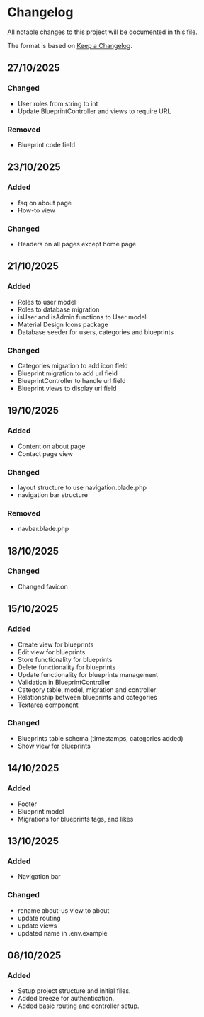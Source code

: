 # Changelog

All notable changes to this project will be documented in this file.

The format is based on [Keep a Changelog](https://keepachangelog.com/en/1.1.0/).

[//]: # (## Template)

[//]: # ()

[//]: # (### Added)

[//]: # (- item)

[//]: # (### Changed)

[//]: # (- item)

[//]: # (### Fixed)

[//]: # (- item)

[//]: # (### Removed)

[//]: # (- item)

## 27/10/2025

### Changed
- User roles from string to int
- Update BlueprintController and views to require URL

### Removed
- Blueprint code field

## 23/10/2025

### Added

- faq on about page
- How-to view

### Changed

- Headers on all pages except home page

## 21/10/2025

### Added

- Roles to user model
- Roles to database migration
- isUser and isAdmin functions to User model
- Material Design Icons package
- Database seeder for users, categories and blueprints

### Changed

- Categories migration to add icon field
- Blueprint migration to add url field
- BlueprintController to handle url field
- Blueprint views to display url field

## 19/10/2025

### Added

- Content on about page
- Contact page view

### Changed

- layout structure to use navigation.blade.php
- navigation bar structure

### Removed

- navbar.blade.php

## 18/10/2025

### Changed

- Changed favicon

## 15/10/2025

### Added

- Create view for blueprints
- Edit view for blueprints
- Store functionality for blueprints
- Delete functionality for blueprints
- Update functionality for blueprints management
- Validation in BlueprintController
- Category table, model, migration and controller
- Relationship between blueprints and categories
- Textarea component

### Changed

- Blueprints table schema (timestamps, categories added)
- Show view for blueprints

## 14/10/2025

### Added

- Footer
- Blueprint model
- Migrations for blueprints tags, and likes

## 13/10/2025

### Added

- Navigation bar

### Changed

- rename about-us view to about
- update routing
- update views
- updated name in .env.example

## 08/10/2025

### Added

- Setup project structure and initial files.
- Added breeze for authentication.
- Added basic routing and controller setup.
